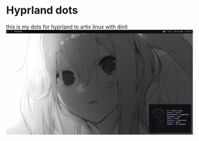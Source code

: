 # Hyprland dots
this is my dots for hyprland to artix linux with dinit
![screenshot](scr/scr-1711750466.png)
